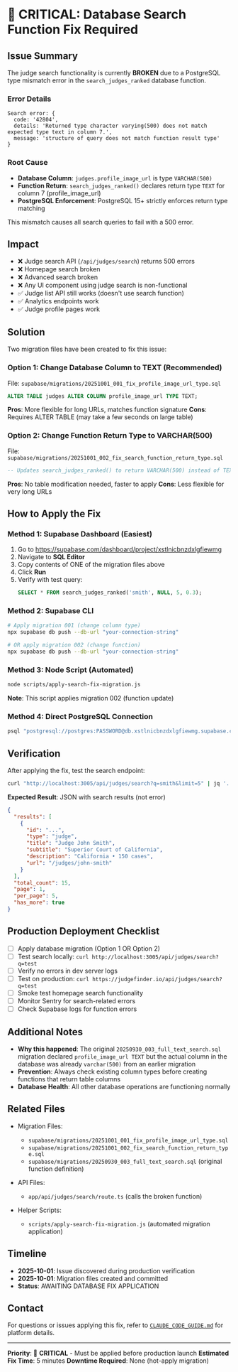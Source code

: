 # 🚨 CRITICAL: Database Search Function Fix Required

## Issue Summary

The judge search functionality is currently **BROKEN** due to a PostgreSQL type mismatch error in the `search_judges_ranked` database function.

### Error Details

```
Search error: {
  code: '42804',
  details: 'Returned type character varying(500) does not match expected type text in column 7.',
  message: 'structure of query does not match function result type'
}
```

### Root Cause

- **Database Column**: `judges.profile_image_url` is type `VARCHAR(500)`
- **Function Return**: `search_judges_ranked()` declares return type `TEXT` for column 7 (profile_image_url)
- **PostgreSQL Enforcement**: PostgreSQL 15+ strictly enforces return type matching

This mismatch causes all search queries to fail with a 500 error.

## Impact

- ❌ Judge search API (`/api/judges/search`) returns 500 errors
- ❌ Homepage search broken
- ❌ Advanced search broken
- ❌ Any UI component using judge search is non-functional
- ✅ Judge list API still works (doesn't use search function)
- ✅ Analytics endpoints work
- ✅ Judge profile pages work

## Solution

Two migration files have been created to fix this issue:

### Option 1: Change Database Column to TEXT (Recommended)

File: `supabase/migrations/20251001_001_fix_profile_image_url_type.sql`

```sql
ALTER TABLE judges ALTER COLUMN profile_image_url TYPE TEXT;
```

**Pros**: More flexible for long URLs, matches function signature
**Cons**: Requires ALTER TABLE (may take a few seconds on large table)

### Option 2: Change Function Return Type to VARCHAR(500)

File: `supabase/migrations/20251001_002_fix_search_function_return_type.sql`

```sql
-- Updates search_judges_ranked() to return VARCHAR(500) instead of TEXT
```

**Pros**: No table modification needed, faster to apply
**Cons**: Less flexible for very long URLs

## How to Apply the Fix

### Method 1: Supabase Dashboard (Easiest)

1. Go to https://supabase.com/dashboard/project/xstlnicbnzdxlgfiewmg
2. Navigate to **SQL Editor**
3. Copy contents of ONE of the migration files above
4. Click **Run**
5. Verify with test query:
   ```sql
   SELECT * FROM search_judges_ranked('smith', NULL, 5, 0.3);
   ```

### Method 2: Supabase CLI

```bash
# Apply migration 001 (change column type)
npx supabase db push --db-url "your-connection-string"

# OR apply migration 002 (change function)
npx supabase db push --db-url "your-connection-string"
```

### Method 3: Node Script (Automated)

```bash
node scripts/apply-search-fix-migration.js
```

**Note**: This script applies migration 002 (function update)

### Method 4: Direct PostgreSQL Connection

```bash
psql "postgresql://postgres:PASSWORD@db.xstlnicbnzdxlgfiewmg.supabase.co:5432/postgres" < supabase/migrations/20251001_002_fix_search_function_return_type.sql
```

## Verification

After applying the fix, test the search endpoint:

```bash
curl "http://localhost:3005/api/judges/search?q=smith&limit=5" | jq '.'
```

**Expected Result**: JSON with search results (not error)

```json
{
  "results": [
    {
      "id": "...",
      "type": "judge",
      "title": "Judge John Smith",
      "subtitle": "Superior Court of California",
      "description": "California • 150 cases",
      "url": "/judges/john-smith"
    }
  ],
  "total_count": 15,
  "page": 1,
  "per_page": 5,
  "has_more": true
}
```

## Production Deployment Checklist

- [ ] Apply database migration (Option 1 OR Option 2)
- [ ] Test search locally: `curl http://localhost:3005/api/judges/search?q=test`
- [ ] Verify no errors in dev server logs
- [ ] Test on production: `curl https://judgefinder.io/api/judges/search?q=test`
- [ ] Smoke test homepage search functionality
- [ ] Monitor Sentry for search-related errors
- [ ] Check Supabase logs for function errors

## Additional Notes

- **Why this happened**: The original `20250930_003_full_text_search.sql` migration declared `profile_image_url TEXT` but the actual column in the database was already `varchar(500)` from an earlier migration
- **Prevention**: Always check existing column types before creating functions that return table columns
- **Database Health**: All other database operations are functioning normally

## Related Files

- Migration Files:
  - `supabase/migrations/20251001_001_fix_profile_image_url_type.sql`
  - `supabase/migrations/20251001_002_fix_search_function_return_type.sql`
  - `supabase/migrations/20250930_003_full_text_search.sql` (original function definition)

- API Files:
  - `app/api/judges/search/route.ts` (calls the broken function)

- Helper Scripts:
  - `scripts/apply-search-fix-migration.js` (automated migration application)

## Timeline

- **2025-10-01**: Issue discovered during production verification
- **2025-10-01**: Migration files created and committed
- **Status**: AWAITING DATABASE FIX APPLICATION

## Contact

For questions or issues applying this fix, refer to [`CLAUDE_CODE_GUIDE.md`](../ai/CLAUDE_CODE_GUIDE.md) for platform details.

---

**Priority**: 🔴 **CRITICAL** - Must be applied before production launch
**Estimated Fix Time**: 5 minutes
**Downtime Required**: None (hot-apply migration)

